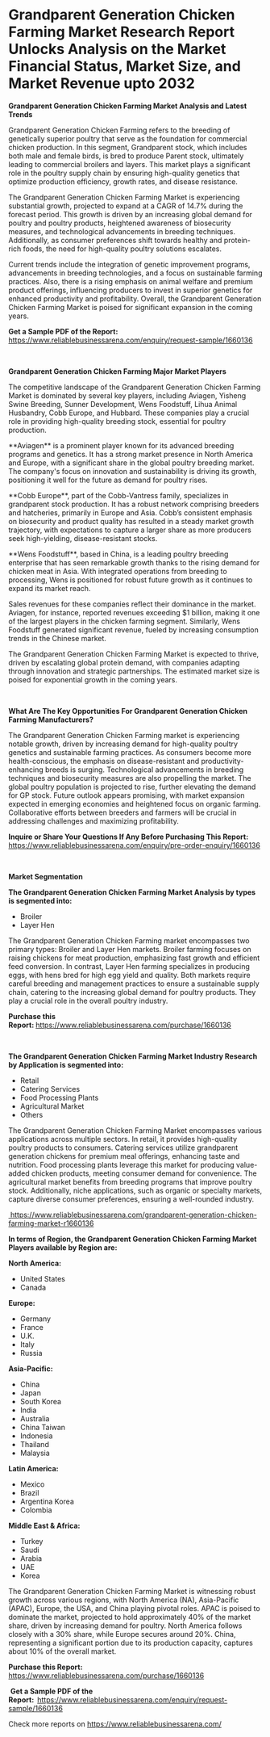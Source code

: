 <p><h1>Grandparent Generation Chicken Farming Market Research Report Unlocks Analysis on the Market Financial Status, Market Size, and Market Revenue upto 2032</h1></p><p><strong>Grandparent Generation Chicken Farming Market Analysis and Latest Trends</strong></p>
<p><p>Grandparent Generation Chicken Farming refers to the breeding of genetically superior poultry that serve as the foundation for commercial chicken production. In this segment, Grandparent stock, which includes both male and female birds, is bred to produce Parent stock, ultimately leading to commercial broilers and layers. This market plays a significant role in the poultry supply chain by ensuring high-quality genetics that optimize production efficiency, growth rates, and disease resistance.</p><p>The Grandparent Generation Chicken Farming Market is experiencing substantial growth, projected to expand at a CAGR of 14.7% during the forecast period. This growth is driven by an increasing global demand for poultry and poultry products, heightened awareness of biosecurity measures, and technological advancements in breeding techniques. Additionally, as consumer preferences shift towards healthy and protein-rich foods, the need for high-quality poultry solutions escalates.</p><p>Current trends include the integration of genetic improvement programs, advancements in breeding technologies, and a focus on sustainable farming practices. Also, there is a rising emphasis on animal welfare and premium product offerings, influencing producers to invest in superior genetics for enhanced productivity and profitability. Overall, the Grandparent Generation Chicken Farming Market is poised for significant expansion in the coming years.</p></p>
<p><strong>Get a Sample PDF of the Report:&nbsp;</strong> <a href="https://www.reliablebusinessarena.com/enquiry/request-sample/1660136?utm_campaign=2928&utm_medium=2&utm_source=Github&utm_content=ia&utm_term=29032025&utm_id=grandparent-generation-chicken-farming">https://www.reliablebusinessarena.com/enquiry/request-sample/1660136</a></p>
<p>&nbsp;</p>
<p><strong>Grandparent Generation Chicken Farming Major Market Players</strong></p>
<p><p>The competitive landscape of the Grandparent Generation Chicken Farming Market is dominated by several key players, including Aviagen, Yisheng Swine Breeding, Sunner Development, Wens Foodstuff, Lihua Animal Husbandry, Cobb Europe, and Hubbard. These companies play a crucial role in providing high-quality breeding stock, essential for poultry production.</p><p>**Aviagen** is a prominent player known for its advanced breeding programs and genetics. It has a strong market presence in North America and Europe, with a significant share in the global poultry breeding market. The company's focus on innovation and sustainability is driving its growth, positioning it well for the future as demand for poultry rises.</p><p>**Cobb Europe**, part of the Cobb-Vantress family, specializes in grandparent stock production. It has a robust network comprising breeders and hatcheries, primarily in Europe and Asia. Cobb’s consistent emphasis on biosecurity and product quality has resulted in a steady market growth trajectory, with expectations to capture a larger share as more producers seek high-yielding, disease-resistant stocks.</p><p>**Wens Foodstuff**, based in China, is a leading poultry breeding enterprise that has seen remarkable growth thanks to the rising demand for chicken meat in Asia. With integrated operations from breeding to processing, Wens is positioned for robust future growth as it continues to expand its market reach.</p><p>Sales revenues for these companies reflect their dominance in the market. Aviagen, for instance, reported revenues exceeding $1 billion, making it one of the largest players in the chicken farming segment. Similarly, Wens Foodstuff generated significant revenue, fueled by increasing consumption trends in the Chinese market.</p><p>The Grandparent Generation Chicken Farming Market is expected to thrive, driven by escalating global protein demand, with companies adapting through innovation and strategic partnerships. The estimated market size is poised for exponential growth in the coming years.</p></p>
<p>&nbsp;</p>
<p><strong>What Are The Key Opportunities For Grandparent Generation Chicken Farming Manufacturers?</strong></p>
<p><p>The Grandparent Generation Chicken Farming market is experiencing notable growth, driven by increasing demand for high-quality poultry genetics and sustainable farming practices. As consumers become more health-conscious, the emphasis on disease-resistant and productivity-enhancing breeds is surging. Technological advancements in breeding techniques and biosecurity measures are also propelling the market. The global poultry population is projected to rise, further elevating the demand for GP stock. Future outlook appears promising, with market expansion expected in emerging economies and heightened focus on organic farming. Collaborative efforts between breeders and farmers will be crucial in addressing challenges and maximizing profitability.</p></p>
<p><strong>Inquire or Share Your Questions If Any Before Purchasing This Report:</strong> <a href="https://www.reliablebusinessarena.com/enquiry/pre-order-enquiry/1660136?utm_campaign=2928&utm_medium=2&utm_source=Github&utm_content=ia&utm_term=29032025&utm_id=grandparent-generation-chicken-farming">https://www.reliablebusinessarena.com/enquiry/pre-order-enquiry/1660136</a></p>
<p>&nbsp;</p>
<p><strong>Market Segmentation</strong></p>
<p><strong>The Grandparent Generation Chicken Farming Market Analysis by types is segmented into:</strong></p>
<p><ul><li>Broiler</li><li>Layer Hen</li></ul></p>
<p><p>The Grandparent Generation Chicken Farming market encompasses two primary types: Broiler and Layer Hen markets. Broiler farming focuses on raising chickens for meat production, emphasizing fast growth and efficient feed conversion. In contrast, Layer Hen farming specializes in producing eggs, with hens bred for high egg yield and quality. Both markets require careful breeding and management practices to ensure a sustainable supply chain, catering to the increasing global demand for poultry products. They play a crucial role in the overall poultry industry.</p></p>
<p><strong>Purchase this Report:&nbsp;</strong><a href="https://www.reliablebusinessarena.com/purchase/1660136?utm_campaign=2928&utm_medium=2&utm_source=Github&utm_content=ia&utm_term=29032025&utm_id=grandparent-generation-chicken-farming">https://www.reliablebusinessarena.com/purchase/1660136</a></p>
<p>&nbsp;</p>
<p><strong>The Grandparent Generation Chicken Farming Market Industry Research by Application is segmented into:</strong></p>
<p><ul><li>Retail</li><li>Catering Services</li><li>Food Processing Plants</li><li>Agricultural Market</li><li>Others</li></ul></p>
<p><p>The Grandparent Generation Chicken Farming Market encompasses various applications across multiple sectors. In retail, it provides high-quality poultry products to consumers. Catering services utilize grandparent generation chickens for premium meal offerings, enhancing taste and nutrition. Food processing plants leverage this market for producing value-added chicken products, meeting consumer demand for convenience. The agricultural market benefits from breeding programs that improve poultry stock. Additionally, niche applications, such as organic or specialty markets, capture diverse consumer preferences, ensuring a well-rounded industry.</p></p>
<p><a href="https://www.reliablebusinessarena.com/grandparent-generation-chicken-farming-market-r1660136?utm_campaign=2928&utm_medium=2&utm_source=Github&utm_content=ia&utm_term=29032025&utm_id=grandparent-generation-chicken-farming">&nbsp;https://www.reliablebusinessarena.com/grandparent-generation-chicken-farming-market-r1660136</a></p>
<p><strong>In terms of Region, the Grandparent Generation Chicken Farming Market Players available by Region are:</strong></p>
<p>
    <p> <strong> North America: </strong>
        <ul>
            <li>United States</li>
            <li>Canada</li>
        </ul>
        </p> 
    <p> <strong> Europe: </strong>
        <ul>
            <li>Germany</li>
            <li>France</li>
            <li>U.K.</li>
            <li>Italy</li>
            <li>Russia</li>
        </ul>
        </p> 
    <p> <strong> Asia-Pacific: </strong>
        <ul>
            <li>China</li>
            <li>Japan</li>
            <li>South Korea</li>
            <li>India</li>
            <li>Australia</li>
            <li>China Taiwan</li>
            <li>Indonesia</li>
            <li>Thailand</li>
            <li>Malaysia</li>
        </ul>
        </p> 
    <p> <strong> Latin America: </strong>
        <ul>
            <li>Mexico</li>
            <li>Brazil</li>
            <li>Argentina Korea</li>
            <li>Colombia</li>
        </ul>
        </p> 
    <p> <strong> Middle East & Africa: </strong>
        <ul>
            <li>Turkey</li>
            <li>Saudi</li>
            <li>Arabia</li>
            <li>UAE</li>
            <li>Korea</li>
        </ul>
    </p>
    </p>
<p><p>The Grandparent Generation Chicken Farming Market is witnessing robust growth across various regions, with North America (NA), Asia-Pacific (APAC), Europe, the USA, and China playing pivotal roles. APAC is poised to dominate the market, projected to hold approximately 40% of the market share, driven by increasing demand for poultry. North America follows closely with a 30% share, while Europe secures around 20%. China, representing a significant portion due to its production capacity, captures about 10% of the overall market.</p></p>
<p><strong>Purchase this Report: </strong><a href="https://www.reliablebusinessarena.com/purchase/1660136?utm_campaign=2928&utm_medium=2&utm_source=Github&utm_content=ia&utm_term=29032025&utm_id=grandparent-generation-chicken-farming">https://www.reliablebusinessarena.com/purchase/1660136</a></p>
<p>&nbsp;<strong>Get a Sample PDF of the Report:&nbsp;&nbsp;</strong><a href="https://www.reliablebusinessarena.com/enquiry/request-sample/1660136?utm_campaign=2928&utm_medium=2&utm_source=Github&utm_content=ia&utm_term=29032025&utm_id=grandparent-generation-chicken-farming">https://www.reliablebusinessarena.com/enquiry/request-sample/1660136</a></p>
<p><strong></strong></p>
<p>Check more reports on <a href="https://www.reliablebusinessarena.com/?utm_campaign=2928&utm_medium=2&utm_source=Github&utm_content=ia&utm_term=29032025&utm_id=grandparent-generation-chicken-farming">https://www.reliablebusinessarena.com/</a></p>